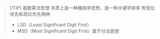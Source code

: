 >[!TIP] 基数算法思想
>本质上是一种桶排序思想，是一种关键字排序
>有低位优先和高位优先两种
> * LSD（Least Significant Digit First）
> * MSD（Most Significant Digit First）属于分治思想




